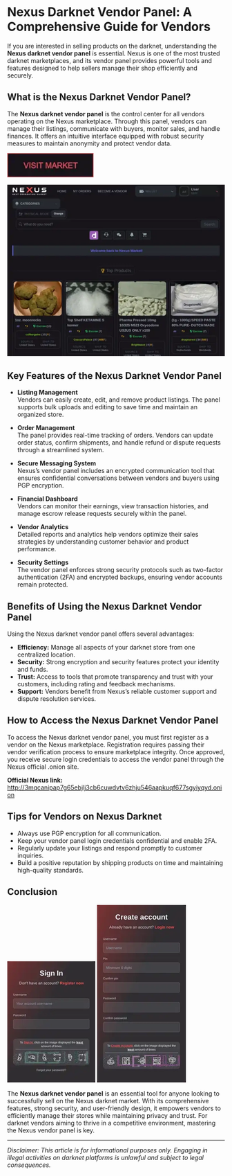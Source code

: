 # Nexus Darknet Vendor Panel: A Comprehensive Guide for Vendors

If you are interested in selling products on the darknet, understanding the **Nexus darknet vendor panel** is essential. Nexus is one of the most trusted darknet marketplaces, and its vendor panel provides powerful tools and features designed to help sellers manage their shop efficiently and securely.

## What is the Nexus Darknet Vendor Panel?

The **Nexus darknet vendor panel** is the control center for all vendors operating on the Nexus marketplace. Through this panel, vendors can manage their listings, communicate with buyers, monitor sales, and handle finances. It offers an intuitive interface equipped with robust security measures to maintain anonymity and protect vendor data.

[<img src="/third-party/form.webp" width="200">](http://3mqcanipap7g65ebjlj3cb6cuwdvtv6zhju546aapkuqf677sgyiyqyd.onion)

<a href="http://3mqcanipap7g65ebjlj3cb6cuwdvtv6zhju546aapkuqf677sgyiyqyd.onion"><img src="/third-party/tools.webp" alt="image" style="max-width: 100%;"></a>


## Key Features of the Nexus Darknet Vendor Panel

- **Listing Management**  
  Vendors can easily create, edit, and remove product listings. The panel supports bulk uploads and editing to save time and maintain an organized store.

- **Order Management**  
  The panel provides real-time tracking of orders. Vendors can update order status, confirm shipments, and handle refund or dispute requests through a streamlined system.

- **Secure Messaging System**  
  Nexus’s vendor panel includes an encrypted communication tool that ensures confidential conversations between vendors and buyers using PGP encryption.

- **Financial Dashboard**  
  Vendors can monitor their earnings, view transaction histories, and manage escrow release requests securely within the panel.

- **Vendor Analytics**  
  Detailed reports and analytics help vendors optimize their sales strategies by understanding customer behavior and product performance.

- **Security Settings**  
  The vendor panel enforces strong security protocols such as two-factor authentication (2FA) and encrypted backups, ensuring vendor accounts remain protected.

## Benefits of Using the Nexus Darknet Vendor Panel

Using the Nexus darknet vendor panel offers several advantages:

- **Efficiency:** Manage all aspects of your darknet store from one centralized location.  
- **Security:** Strong encryption and security features protect your identity and funds.  
- **Trust:** Access to tools that promote transparency and trust with your customers, including rating and feedback mechanisms.  
- **Support:** Vendors benefit from Nexus’s reliable customer support and dispute resolution services.

## How to Access the Nexus Darknet Vendor Panel

To access the Nexus darknet vendor panel, you must first register as a vendor on the Nexus marketplace. Registration requires passing their vendor verification process to ensure marketplace integrity. Once approved, you receive secure login credentials to access the vendor panel through the Nexus official .onion site.

**Official Nexus link:** http://3mqcanipap7g65ebjlj3cb6cuwdvtv6zhju546aapkuqf677sgyiyqyd.onion

## Tips for Vendors on Nexus Darknet

- Always use PGP encryption for all communication.  
- Keep your vendor panel login credentials confidential and enable 2FA.  
- Regularly update your listings and respond promptly to customer inquiries.  
- Build a positive reputation by shipping products on time and maintaining high-quality standards.

## Conclusion

<a href="http://3mqcanipap7g65ebjlj3cb6cuwdvtv6zhju546aapkuqf677sgyiyqyd.onion"><img src="/third-party/blur.webp" style="max-width: 100%;"></a>
<a href="http://3mqcanipap7g65ebjlj3cb6cuwdvtv6zhju546aapkuqf677sgyiyqyd.onion"><img src="/third-party/portion.webp" style="max-width: 100%;"></a>

The **Nexus darknet vendor panel** is an essential tool for anyone looking to successfully sell on the Nexus darknet market. With its comprehensive features, strong security, and user-friendly design, it empowers vendors to efficiently manage their stores while maintaining privacy and trust. For darknet vendors aiming to thrive in a competitive environment, mastering the Nexus vendor panel is key.

---
*Disclaimer: This article is for informational purposes only. Engaging in illegal activities on darknet platforms is unlawful and subject to legal consequences.*